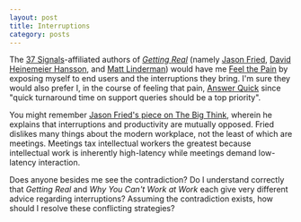 ```yaml
---
layout: post
title: Interruptions
category: posts
---
```


The [37 Signals][37signals]-affiliated authors of
[_Getting_ _Real_][gettingreal] (namely [Jason Fried][jf],
[David Heinemeier Hansson][dhh], and [Matt Linderman][ml]) would have me
[Feel the Pain][feelthepain] by exposing myself to end users and the
interruptions they bring. I'm sure they would also prefer I, in the course of
feeling that pain, [Answer Quick][answerquick] since "quick turnaround time on
support queries should be a top priority".

You might remember [Jason Fried's piece on The Big Think][cantwork], wherein he
explains that interruptions and productivity are mutually opposed. Fried
dislikes many things about the modern workplace, not the least of which are
meetings. Meetings tax intellectual workers the greatest because intellectual
work is inherently high-latency while meetings demand low-latency interaction.

Does anyone besides me see the contradiction? Do I understand correctly that
_Getting Real_ and _Why You Can't Work at Work_ each give very different advice
regarding interruptions? Assuming the contradiction exists, how should I resolve
these conflicting strategies?


[37signals]: http://37signals.com/
[answerquick]: http://gettingreal.37signals.com/ch14_Answer_Quick.php
[cantwork]: http://bigthink.com/videos/why-you-cant-work-at-work
[dhh]: http://david.heinemeierhansson.com/
[feelthepain]: http://gettingreal.37signals.com/ch14_Feel_The_Pain.php
[gettingreal]: http://gettingreal.37signals.com/toc.php
[jf]: http://37signals.com/svn/writers/jf
[ml]: http://37signals.com/svn/writers/mattlinderman
